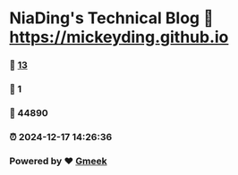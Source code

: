 # NiaDing's Technical Blog  :link: https://mickeyding.github.io 
### :page_facing_up: [13](https://mickeyding.github.io/tag.html) 
### :speech_balloon: 1 
### :hibiscus: 44890 
### :alarm_clock: 2024-12-17 14:26:36 
### Powered by :heart: [Gmeek](https://github.com/Meekdai/Gmeek)
